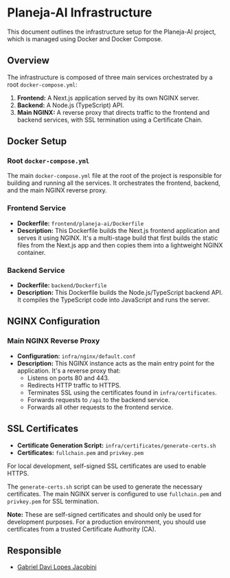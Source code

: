 # Planeja-AI Infrastructure

This document outlines the infrastructure setup for the Planeja-AI project, which is managed using Docker and Docker Compose.

## Overview

The infrastructure is composed of three main services orchestrated by a root `docker-compose.yml`:

1.  **Frontend:** A Next.js application served by its own NGINX server.
2.  **Backend:** A Node.js (TypeScript) API.
3.  **Main NGINX:** A reverse proxy that directs traffic to the frontend and backend services, with SSL termination using a Certificate Chain.

## Docker Setup

### Root `docker-compose.yml`

The main `docker-compose.yml` file at the root of the project is responsible for building and running all the services. It orchestrates the frontend, backend, and the main NGINX reverse proxy.

### Frontend Service

-   **Dockerfile:** `frontend/planeja-ai/Dockerfile`
-   **Description:** This Dockerfile builds the Next.js frontend application and serves it using NGINX. It's a multi-stage build that first builds the static files from the Next.js app and then copies them into a lightweight NGINX container.

### Backend Service

-   **Dockerfile:** `backend/Dockerfile`
-   **Description:** This Dockerfile builds the Node.js/TypeScript backend API. It compiles the TypeScript code into JavaScript and runs the server.

## NGINX Configuration

### Main NGINX Reverse Proxy

-   **Configuration:** `infra/nginx/default.conf`
-   **Description:** This NGINX instance acts as the main entry point for the application. It's a reverse proxy that:
    -   Listens on ports 80 and 443.
    -   Redirects HTTP traffic to HTTPS.
    -   Terminates SSL using the certificates found in `infra/certificates`.
    -   Forwards requests to `/api` to the backend service.
    -   Forwards all other requests to the frontend service.

## SSL Certificates

-   **Certificate Generation Script:** `infra/certificates/generate-certs.sh`
-   **Certificates:** `fullchain.pem` and `privkey.pem`

For local development, self-signed SSL certificates are used to enable HTTPS.

The `generate-certs.sh` script can be used to generate the necessary certificates. The main NGINX server is configured to use `fullchain.pem` and `privkey.pem` for SSL termination.

**Note:** These are self-signed certificates and should only be used for development purposes. For a production environment, you should use certificates from a trusted Certificate Authority (CA).

## Responsible

- [Gabriel Davi Lopes Jacobini](https://www.linkedin.com/in/gabriel-davi-lopes-jacobini-57168a272/)
